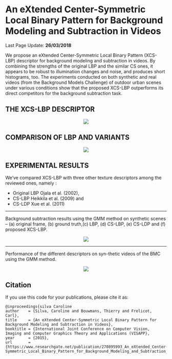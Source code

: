 # An eXtended Center-Symmetric Local Binary Pattern for Background Modeling and Subtraction in Videos

Last Page Update: **26/03/2018**


We propose an eXtended Center-Symmetric Local Binary Pattern (XCS-LBP) descriptor for background modeling and subtraction in videos. By combining the strengths of the original LBP and the similar CS ones, it appears to be robust to illumination changes and noise, and produces short histograms, too. The experiments conducted on both synthetic and real videos (from the Background Models Challenge) of outdoor urban scenes under various conditions show that the proposed XCS-LBP outperforms its direct competitors for the background subtraction task.

THE XCS-LBP DESCRIPTOR
---------------------------------------------------
<p align="center"><img src="https://raw.githubusercontent.com/carolinepacheco/XCS-LBP/master/docs/xcslbp.png" border="0" /></p>


COMPARISON OF LBP AND VARIANTS
---------------------------------------------------
<p align="center"><img src="https://raw.githubusercontent.com/carolinepacheco/XCS-LBP/master/docs/table.png" border="0" /></p>


EXPERIMENTAL RESULTS
---------------------------------------------------


We’ve compared XCS-LBP with three other texture descriptors among the reviewed ones, namely :
 
* Original LBP Ojala et al. (2002),
* CS-LBP Heikkila et al. (2009) and
* CS-LDP Xue et al. (2011)


---------------------------------------------------
Background subtraction results using the GMM method on synthetic scenes – (a) original frame, (b) ground truth,(c) LBP, (d) CS-LBP, (e) CS-LDP and (f) proposed XCS-LBP.

<p align="center"><img src="https://raw.githubusercontent.com/carolinepacheco/XCS-LBP/master/docs/visualresults.png" border="0"/></p>



---------------------------------------------------
Performance of the different descriptors on syn-thetic videos of the BMC using the GMM method. 

<p align="center"><img src="https://raw.githubusercontent.com/carolinepacheco/XCS-LBP/master/docs/result.png" border="0" /></p>


Citation
--------
If you use this code for your publications, please cite it as:
```
@inproceedings{silva Caroline
author    = {Silva, Caroline and Bouwmans, Thierry and Frelicot, Carl},
title     = {An eXtended Center-Symmetric Local Binary Pattern for Background Modeling and Subtraction in Videos},
booktitle = {International Joint Conference on Computer Vision, Imaging and Computer Graphics Theory and Applications (VISAPP},
year      = {2015},
url       = {https://www.researchgate.net/publication/270895993_An_eXtended_Center-Symmetric_Local_Binary_Pattern_for_Background_Modeling_and_Subtraction_in_Videos}
```